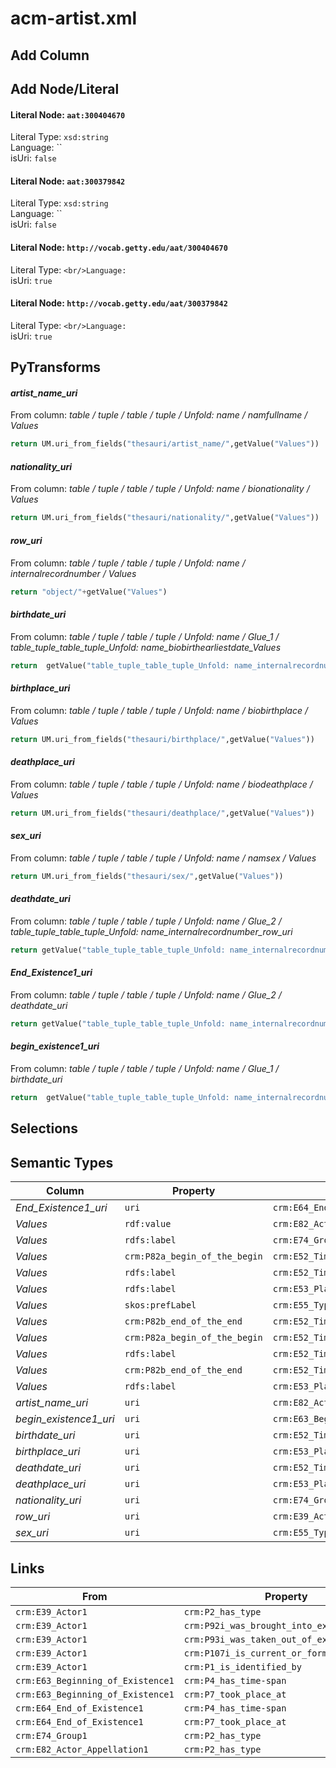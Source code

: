 # acm-artist.xml

## Add Column

## Add Node/Literal
#### Literal Node: `aat:300404670`
Literal Type: `xsd:string`
<br/>Language: ``
<br/>isUri: `false`

#### Literal Node: `aat:300379842`
Literal Type: `xsd:string`
<br/>Language: ``
<br/>isUri: `false`

#### Literal Node: `http://vocab.getty.edu/aat/300404670`
Literal Type: ``
<br/>Language: ``
<br/>isUri: `true`

#### Literal Node: `http://vocab.getty.edu/aat/300379842`
Literal Type: ``
<br/>Language: ``
<br/>isUri: `true`


## PyTransforms
#### _artist_name_uri_
From column: _table / tuple / table / tuple / Unfold: name / namfullname / Values_
``` python
return UM.uri_from_fields("thesauri/artist_name/",getValue("Values"))
```

#### _nationality_uri_
From column: _table / tuple / table / tuple / Unfold: name / bionationality / Values_
``` python
return UM.uri_from_fields("thesauri/nationality/",getValue("Values"))
```

#### _row_uri_
From column: _table / tuple / table / tuple / Unfold: name / internalrecordnumber / Values_
``` python
return "object/"+getValue("Values")
```

#### _birthdate_uri_
From column: _table / tuple / table / tuple / Unfold: name / Glue_1 / table_tuple_table_tuple_Unfold: name_biobirthearliestdate_Values_
``` python
return  getValue("table_tuple_table_tuple_Unfold: name_internalrecordnumber_row_uri") +"/birthdate/" + getValue("table_tuple_table_tuple_Unfold: name_biobirthearliestdate_Values")
```

#### _birthplace_uri_
From column: _table / tuple / table / tuple / Unfold: name / biobirthplace / Values_
``` python
return UM.uri_from_fields("thesauri/birthplace/",getValue("Values"))
```

#### _deathplace_uri_
From column: _table / tuple / table / tuple / Unfold: name / biodeathplace / Values_
``` python
return UM.uri_from_fields("thesauri/deathplace/",getValue("Values"))
```

#### _sex_uri_
From column: _table / tuple / table / tuple / Unfold: name / namsex / Values_
``` python
return UM.uri_from_fields("thesauri/sex/",getValue("Values"))

```

#### _deathdate_uri_
From column: _table / tuple / table / tuple / Unfold: name / Glue_2 / table_tuple_table_tuple_Unfold: name_internalrecordnumber_row_uri_
``` python
return getValue("table_tuple_table_tuple_Unfold: name_internalrecordnumber_row_uri") + "/deathdate/"+ getValue("table_tuple_table_tuple_Unfold: name_biodeathdate_Values")
```

#### _End_Existence1_uri_
From column: _table / tuple / table / tuple / Unfold: name / Glue_2 / deathdate_uri_
``` python
return getValue("table_tuple_table_tuple_Unfold: name_internalrecordnumber_row_uri") + "/deathdate/"+ getValue("table_tuple_table_tuple_Unfold: name_biodeathdate_Values")
```

#### _begin_existence1_uri_
From column: _table / tuple / table / tuple / Unfold: name / Glue_1 / birthdate_uri_
``` python
return  getValue("table_tuple_table_tuple_Unfold: name_internalrecordnumber_row_uri") +"/birthdate/" + getValue("table_tuple_table_tuple_Unfold: name_biobirthearliestdate_Values")
```


## Selections

## Semantic Types
| Column | Property | Class |
|  ----- | -------- | ----- |
| _End_Existence1_uri_ | `uri` | `crm:E64_End_of_Existence1`|
| _Values_ | `rdf:value` | `crm:E82_Actor_Appellation1`|
| _Values_ | `rdfs:label` | `crm:E74_Group1`|
| _Values_ | `crm:P82a_begin_of_the_begin` | `crm:E52_Time-Span1`|
| _Values_ | `rdfs:label` | `crm:E52_Time-Span1`|
| _Values_ | `rdfs:label` | `crm:E53_Place2`|
| _Values_ | `skos:prefLabel` | `crm:E55_Type1`|
| _Values_ | `crm:P82b_end_of_the_end` | `crm:E52_Time-Span1`|
| _Values_ | `crm:P82a_begin_of_the_begin` | `crm:E52_Time-Span2`|
| _Values_ | `rdfs:label` | `crm:E52_Time-Span2`|
| _Values_ | `crm:P82b_end_of_the_end` | `crm:E52_Time-Span2`|
| _Values_ | `rdfs:label` | `crm:E53_Place1`|
| _artist_name_uri_ | `uri` | `crm:E82_Actor_Appellation1`|
| _begin_existence1_uri_ | `uri` | `crm:E63_Beginning_of_Existence1`|
| _birthdate_uri_ | `uri` | `crm:E52_Time-Span1`|
| _birthplace_uri_ | `uri` | `crm:E53_Place1`|
| _deathdate_uri_ | `uri` | `crm:E52_Time-Span2`|
| _deathplace_uri_ | `uri` | `crm:E53_Place2`|
| _nationality_uri_ | `uri` | `crm:E74_Group1`|
| _row_uri_ | `uri` | `crm:E39_Actor1`|
| _sex_uri_ | `uri` | `crm:E55_Type1`|


## Links
| From | Property | To |
|  --- | -------- | ---|
| `crm:E39_Actor1` | `crm:P2_has_type` | `crm:E55_Type1`|
| `crm:E39_Actor1` | `crm:P92i_was_brought_into_existence_by` | `crm:E63_Beginning_of_Existence1`|
| `crm:E39_Actor1` | `crm:P93i_was_taken_out_of_existence_by` | `crm:E64_End_of_Existence1`|
| `crm:E39_Actor1` | `crm:P107i_is_current_or_former_member_of` | `crm:E74_Group1`|
| `crm:E39_Actor1` | `crm:P1_is_identified_by` | `crm:E82_Actor_Appellation1`|
| `crm:E63_Beginning_of_Existence1` | `crm:P4_has_time-span` | `crm:E52_Time-Span1`|
| `crm:E63_Beginning_of_Existence1` | `crm:P7_took_place_at` | `crm:E53_Place1`|
| `crm:E64_End_of_Existence1` | `crm:P4_has_time-span` | `crm:E52_Time-Span2`|
| `crm:E64_End_of_Existence1` | `crm:P7_took_place_at` | `crm:E53_Place2`|
| `crm:E74_Group1` | `crm:P2_has_type` | `xsd:http://vocab.getty.edu/aat/300379842`|
| `crm:E82_Actor_Appellation1` | `crm:P2_has_type` | `xsd:http://vocab.getty.edu/aat/300404670`|

